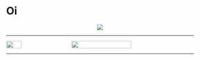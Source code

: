 # Oi
<p align="center">
  <a href="https://skillicons.dev">
    <img src="https://skillicons.dev/icons?i=html,css,js,php,py,c,java,mysql" />
  </a>
</p>
<hr>
<div style="display: flex; align-items: center; justify-content: space-between;">
  <picture style="flex: 1; margin-right: 10px;">
    <source
      srcset="https://github-readme-stats.vercel.app/api?username=PedroTurossi&show_icons=true&theme=dark"
      media="(prefers-color-scheme: dark)"
    />
    <source
      srcset="https://github-readme-stats.vercel.app/api?username=PedroTurossi&show_icons=true"
      media="(prefers-color-scheme: light), (prefers-color-scheme: no-preference)"
    />
    <img src="https://github-readme-stats.vercel.app/api?username=PedroTurossi&show_icons=true" style="width: 50%; height: 100%; object-fit: cover;" />
  </picture>
  
  <img src="https://github-readme-stats.vercel.app/api/top-langs/?username=PedroTurossi&layout=donut"  style="flex: 2; width: 49%;">
</div>

<hr>
  

<!--
  créditos: (https://github.com/anuraghazra/github-readme-stats)
-->
<!-- 
- 🔭 I’m currently working on ...
- 🌱 I’m currently learning ...
- 👯 I’m looking to collaborate on ...
- 🤔 I’m looking for help with ...
- 💬 Ask me about ...
- 📫 How to reach me: ...
- 😄 Pronouns: ...
- ⚡ Fun fact: ...
--> 
